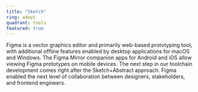 ```yaml
---
title: "Sketch"
ring: adopt
quadrant: tools
featured: true
---
```


Figma is a vector graphics editor and primarily web-based prototyping tool, with additional offline features enabled by desktop applications for macOS and Windows. The Figma Mirror companion apps for Android and iOS allow viewing Figma prototypes on mobile devices. The next step in our toolchain development comes right after the Sketch+Abstract approach. Figma enabled the next level of collaboration between designers, stakeholders, and frontend engineers.
